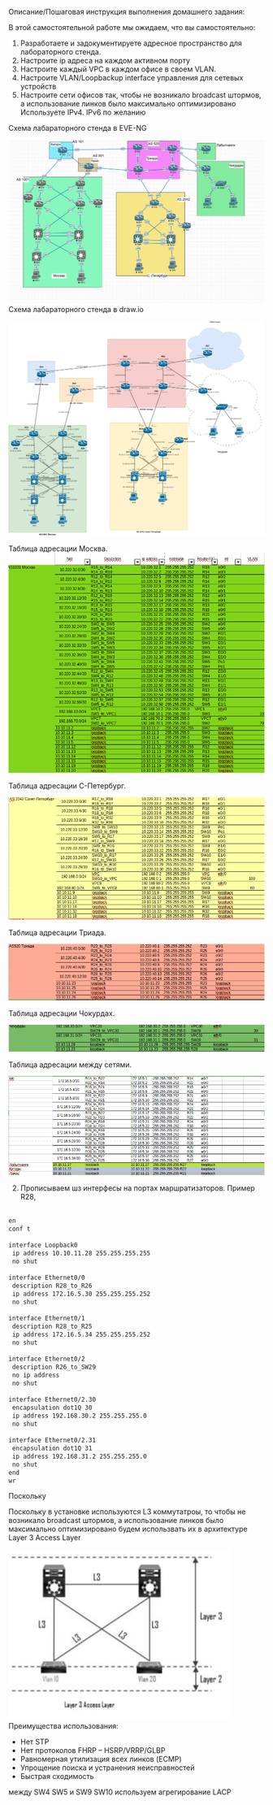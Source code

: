 
Описание/Пошаговая инструкция выполнения домашнего задания:

В этой самостоятельной работе мы ожидаем, что вы самостоятельно:

1. Разработаете и задокументируете адресное пространство для лабораторного стенда.
2. Настроите ip адреса на каждом активном порту
3. Настроите каждый VPC в каждом офисе в своем VLAN.
4. Настроите VLAN/Loopbackup interface управления для сетевых устройств
5. Настроите сети офисов так, чтобы не возникало broadcast штормов, а использование линков было максимально оптимизировано
Используете IPv4. IPv6 по желанию



Схема лабараторного стенда в EVE-NG

![](Shema_EVE.png)
Схема лабараторного стенда в draw.io

![](схема.png)

Таблица адресации Москва.
![](Moskva.png)

Таблица адресации С-Петербург.

![](SPB.png)

Таблица адресации Триада.

![](Триада.png)

Таблица адресации Чокурдах.

![](Chok.png)

Таблица адресации между сетями.

![](Intr.png)


2. Прописываем шз интерфесы на портах маршратизаторов. Пример R28,  
<pre><code>
en
conf t

interface Loopback0
 ip address 10.10.11.28 255.255.255.255
 no shut

interface Ethernet0/0
 description R28_to_R26
 ip address 172.16.5.30 255.255.255.252
 no shut

interface Ethernet0/1
 description R28_to_R25
 ip address 172.16.5.34 255.255.255.252
 no shut 

interface Ethernet0/2
 description R26_to_SW29
 no ip address
 no shut

interface Ethernet0/2.30
 encapsulation dot1Q 30
 ip address 192.168.30.2 255.255.255.0
 no shut

interface Ethernet0/2.31
 encapsulation dot1Q 31
 ip address 192.168.31.2 255.255.255.0
 no shut
end
wr
</code></pre>

Поскольку 



Поскольку в установке используются L3 коммутатроы, то чтобы не возникало broadcast штормов, а использование линков было максимально оптимизировано будем использвать их в архитектуре Layer 3 Access Layer

![](L3.png)
Преимущества использования:
- Нет STP
- Нет протоколов FHRP – HSRP/VRRP/GLBP
- Равномерная утилизация всех линков (ECMP)
- Упрощение поиска и устранения неисправностей
-  Быстрая сходимость

между SW4 SW5 и SW9 SW10 используем агрегирование LACP


 
